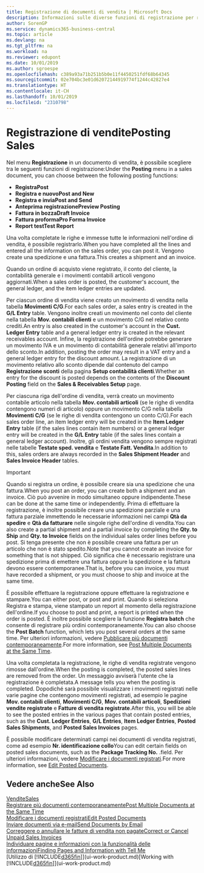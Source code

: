 ```yaml
---
title: Registrazione di documenti di vendita | Microsoft Docs
description: Informazioni sulle diverse funzioni di registrazione per registrare documenti di vendita e sul modo in cui aggiornare documenti registrati.
author: SorenGP
ms.service: dynamics365-business-central
ms.topic: article
ms.devlang: na
ms.tgt_pltfrm: na
ms.workload: na
ms.reviewer: edupont
ms.date: 10/01/2019
ms.author: sgroespe
ms.openlocfilehash: c389a93a71b251b5b0e11f4450251fdf68b64345
ms.sourcegitcommit: 02e704bc3e01d62072144919774f1244c42827e4
ms.translationtype: HT
ms.contentlocale: it-CH
ms.lasthandoff: 10/01/2019
ms.locfileid: "2310798"
---
```

# <a name="posting-sales"></a><span data-ttu-id="d874c-103">Registrazione di vendite</span><span class="sxs-lookup"><span data-stu-id="d874c-103">Posting Sales</span></span>
<span data-ttu-id="d874c-104">Nel menu **Registrazione** in un documento di vendita, è possibile scegliere tra le seguenti funzioni di registrazione:</span><span class="sxs-lookup"><span data-stu-id="d874c-104">Under the **Posting** menu in a sales document, you can choose between the following posting functions:</span></span>

* <span data-ttu-id="d874c-105">**Registra**</span><span class="sxs-lookup"><span data-stu-id="d874c-105">**Post**</span></span>
* <span data-ttu-id="d874c-106">**Registra e nuovo**</span><span class="sxs-lookup"><span data-stu-id="d874c-106">**Post and New**</span></span>
* <span data-ttu-id="d874c-107">**Registra e invia**</span><span class="sxs-lookup"><span data-stu-id="d874c-107">**Post and Send**</span></span>
* <span data-ttu-id="d874c-108">**Anteprima registrazione**</span><span class="sxs-lookup"><span data-stu-id="d874c-108">**Preview Posting**</span></span>
* <span data-ttu-id="d874c-109">**Fattura in bozza**</span><span class="sxs-lookup"><span data-stu-id="d874c-109">**Draft Invoice**</span></span>
* <span data-ttu-id="d874c-110">**Fattura proforma**</span><span class="sxs-lookup"><span data-stu-id="d874c-110">**Pro Forma Invoice**</span></span>
* <span data-ttu-id="d874c-111">**Report test**</span><span class="sxs-lookup"><span data-stu-id="d874c-111">**Test Report**</span></span>

<span data-ttu-id="d874c-112">Una volta completate le righe e immesse tutte le informazioni nell'ordine di vendita, è possibile registrarlo.</span><span class="sxs-lookup"><span data-stu-id="d874c-112">When you have completed all the lines and entered all the information on the sales order, you can post it.</span></span> <span data-ttu-id="d874c-113">Vengono create una spedizione e una fattura.</span><span class="sxs-lookup"><span data-stu-id="d874c-113">This creates a shipment and an invoice.</span></span>

<span data-ttu-id="d874c-114">Quando un ordine di acquisto viene registrato, il conto del cliente, la contabilità generale e i movimenti contabili articoli vengono aggiornati.</span><span class="sxs-lookup"><span data-stu-id="d874c-114">When a sales order is posted, the customer's account, the general ledger, and the item ledger entries are updated.</span></span>

<span data-ttu-id="d874c-115">Per ciascun ordine di vendita viene creato un movimento di vendita nella tabella **Movimenti C/G**.</span><span class="sxs-lookup"><span data-stu-id="d874c-115">For each sales order, a sales entry is created in the **G/L Entry** table.</span></span> <span data-ttu-id="d874c-116">Vengono inoltre creati un movimento nel conto del cliente nella tabella **Mov. contabili clienti** e un movimento C/G nel relativo conto crediti.</span><span class="sxs-lookup"><span data-stu-id="d874c-116">An entry is also created in the customer's account in the **Cust. Ledger Entry** table and a general ledger entry is created in the relevant receivables account.</span></span> <span data-ttu-id="d874c-117">Infine, la registrazione dell'ordine potrebbe generare un movimento IVA e un movimento di contabilità generale relativi all'importo dello sconto.</span><span class="sxs-lookup"><span data-stu-id="d874c-117">In addition, posting the order may result in a VAT entry and a general ledger entry for the discount amount.</span></span> <span data-ttu-id="d874c-118">La registrazione di un movimento relativo allo sconto dipende dal contenuto del campo **Registrazione sconti** della pagina **Setup contabilità clienti**.</span><span class="sxs-lookup"><span data-stu-id="d874c-118">Whether an entry for the discount is posted depends on the contents of the **Discount Posting** field on the **Sales & Receivables Setup** page.</span></span>

<span data-ttu-id="d874c-119">Per ciascuna riga dell'ordine di vendita, verrà creato un movimento contabile articolo nella tabella **Mov. contabili articoli** (se le righe di vendita contengono numeri di articolo) oppure un movimento C/G nella tabella **Movimenti C/G** (se le righe di vendita contengono un conto C/G).</span><span class="sxs-lookup"><span data-stu-id="d874c-119">For each sales order line, an item ledger entry will be created in the **Item Ledger Entry** table (if the sales lines contain item numbers) or a general ledger entry will be created in the **G/L Entry** table (if the sales lines contain a general ledger account).</span></span> <span data-ttu-id="d874c-120">Inoltre, gli ordini vendita vengono sempre registrati nelle tabelle **Testate sped. vendita** e **Testate Fatt. Vendita**.</span><span class="sxs-lookup"><span data-stu-id="d874c-120">In addition to this, sales orders are always recorded in the **Sales Shipment Header** and **Sales Invoice Header** tables.</span></span>

> [!IMPORTANT]  
>   <span data-ttu-id="d874c-121">Quando si registra un ordine, è possibile creare sia una spedizione che una fattura.</span><span class="sxs-lookup"><span data-stu-id="d874c-121">When you post an order, you can create both a shipment and an invoice.</span></span> <span data-ttu-id="d874c-122">Ciò può avvenire in modo simultaneo oppure indipendente.</span><span class="sxs-lookup"><span data-stu-id="d874c-122">These can be done at the same time or independently.</span></span> <span data-ttu-id="d874c-123">Prima di effettuare la registrazione, è inoltre possibile creare una spedizione parziale e una fattura parziale immettendo le necessarie informazioni nei campi **Qtà da spedire** e **Qtà da fatturare** nelle singole righe dell'ordine di vendita.</span><span class="sxs-lookup"><span data-stu-id="d874c-123">You can also create a partial shipment and a partial invoice by completing the **Qty. to Ship** and **Qty. to Invoice** fields on the individual sales order lines before you post.</span></span> <span data-ttu-id="d874c-124">Si tenga presente che non è possibile creare una fattura per un articolo che non è stato spedito.</span><span class="sxs-lookup"><span data-stu-id="d874c-124">Note that you cannot create an invoice for something that is not shipped.</span></span> <span data-ttu-id="d874c-125">Ciò significa che è necessario registrare una spedizione prima di emettere una fattura oppure la spedizione e la fattura devono essere contemporanee.</span><span class="sxs-lookup"><span data-stu-id="d874c-125">That is, before you can invoice, you must have recorded a shipment, or you must choose to ship and invoice at the same time.</span></span>

<span data-ttu-id="d874c-126">È possibile effettuare la registrazione oppure effettuare la registrazione e stampare.</span><span class="sxs-lookup"><span data-stu-id="d874c-126">You can either post, or post and print.</span></span> <span data-ttu-id="d874c-127">Quando si seleziona Registra e stampa, viene stampato un report al momento della registrazione dell'ordine.</span><span class="sxs-lookup"><span data-stu-id="d874c-127">If you choose to post and print, a report is printed when the order is posted.</span></span> <span data-ttu-id="d874c-128">È inoltre possibile scegliere la funzione **Registra batch** che consente di registrare più ordini contemporaneamente.</span><span class="sxs-lookup"><span data-stu-id="d874c-128">You can also choose the **Post Batch** function, which lets you post several orders at the same time.</span></span> <span data-ttu-id="d874c-129">Per ulteriori informazioni, vedere [Pubblicare più documenti contemporaneamente](ui-batch-posting.md).</span><span class="sxs-lookup"><span data-stu-id="d874c-129">For more information, see [Post Multiple Documents at the Same Time](ui-batch-posting.md).</span></span>

<span data-ttu-id="d874c-130">Una volta completata la registrazione, le righe di vendita registrate vengono rimosse dall'ordine.</span><span class="sxs-lookup"><span data-stu-id="d874c-130">When the posting is completed, the posted sales lines are removed from the order.</span></span> <span data-ttu-id="d874c-131">Un messaggio avviserà l'utente che la registrazione è completata.</span><span class="sxs-lookup"><span data-stu-id="d874c-131">A message tells you when the posting is completed.</span></span> <span data-ttu-id="d874c-132">Dopodiché sarà possibile visualizzare i movimenti registrati nelle varie pagine che contengono movimenti registrati, ad esempio le pagine **Mov. contabili clienti**, **Movimenti C/G**, **Mov. contabili articoli**, **Spedizioni vendite registrate** e **Fatture di vendita registrate**.</span><span class="sxs-lookup"><span data-stu-id="d874c-132">After this, you will be able to see the posted entries in the various pages that contain posted entries, such as the **Cust. Ledger Entries**, **G/L Entries**, **Item Ledger Entries**, **Posted Sales Shipments**, and **Posted Sales Invoices** pages.</span></span>  

<span data-ttu-id="d874c-133">È possibile modificare determinati campi nei documenti di vendita registrati, come ad esempio **Nr. identificazione collo**</span><span class="sxs-lookup"><span data-stu-id="d874c-133">You can edit certain fields on posted sales documents, such as the **Package Tracking No.**</span></span> <span data-ttu-id="d874c-134">.</span><span class="sxs-lookup"><span data-stu-id="d874c-134">field.</span></span> <span data-ttu-id="d874c-135">Per ulteriori informazioni, vedere [Modificare i documenti registrati](across-edit-posted-document.md).</span><span class="sxs-lookup"><span data-stu-id="d874c-135">For more information, see [Edit Posted Documents](across-edit-posted-document.md).</span></span>

## <a name="see-also"></a><span data-ttu-id="d874c-136">Vedere anche</span><span class="sxs-lookup"><span data-stu-id="d874c-136">See Also</span></span>
[<span data-ttu-id="d874c-137">Vendite</span><span class="sxs-lookup"><span data-stu-id="d874c-137">Sales</span></span>](sales-manage-sales.md)  
[<span data-ttu-id="d874c-138">Registrare più documenti contemporaneamente</span><span class="sxs-lookup"><span data-stu-id="d874c-138">Post Multiple Documents at the Same Time</span></span>](ui-batch-posting.md)  
[<span data-ttu-id="d874c-139">Modificare i documenti registrati</span><span class="sxs-lookup"><span data-stu-id="d874c-139">Edit Posted Documents</span></span>](across-edit-posted-document.md)  
[<span data-ttu-id="d874c-140">Inviare documenti via e-mail</span><span class="sxs-lookup"><span data-stu-id="d874c-140">Send Documents by Email</span></span>](ui-how-send-documents-email.md)  
[<span data-ttu-id="d874c-141">Correggere o annullare le fatture di vendita non pagate</span><span class="sxs-lookup"><span data-stu-id="d874c-141">Correct or Cancel Unpaid Sales Invoices</span></span>](sales-how-correct-cancel-sales-invoice.md)  
[<span data-ttu-id="d874c-142">Individuare pagine e informazioni con la funzionalità delle informazioni</span><span class="sxs-lookup"><span data-stu-id="d874c-142">Finding Pages and Information with Tell Me</span></span>](ui-search.md)  
<span data-ttu-id="d874c-143">[Utilizzo di [!INCLUDE[d365fin](includes/d365fin_md.md)]](ui-work-product.md)</span><span class="sxs-lookup"><span data-stu-id="d874c-143">[Working with [!INCLUDE[d365fin](includes/d365fin_md.md)]](ui-work-product.md)</span></span>
